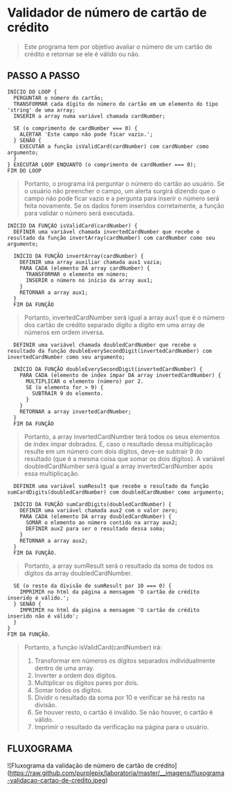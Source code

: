 # Validador de número de cartão de crédito

>Este programa tem por objetivo avaliar o número de um cartão de crédito e retornar se ele é válido ou não.

## PASSO A PASSO

    INÍCIO DO LOOP {
      PERGUNTAR o número do cartão;
      TRANSFORMAR cada dígito do número do cartão em um elemento do tipo 'string' de uma array;
      INSERIR a array numa variável chamada cardNumber;

      SE (o comprimento de cardNumber === 0) {
        ALERTAR 'Este campo não pode ficar vazio.';
      } SENÃO {
        EXECUTAR a função isValidCard(cardNumber) com cardNumber como argumento;
      }
    } EXECUTAR LOOP ENQUANTO (o comprimento de cardNumber === 0);
    FIM DO LOOP

>Portanto, o programa irá perguntar o número do cartão ao usuário. Se o usuário não preencher o campo, um alerta surgirá dizendo que o campo não pode ficar vazio e a pergunta para inserir o número será feita novamente. Se os dados forem inseridos corretamente, a função para validar o número será executada.

    INÍCIO DA FUNÇÃO isValidCard(cardNumber) {
      DEFINIR uma variável chamada invertedCardNumber que recebe o resultado da função invertArray(cardNumber) com cardNumber como seu argumento;

      INÍCIO DA FUNÇÃO invertArray(cardNumber) {
        DEFINIR uma array auxiliar chamada aux1 vazia;
        PARA CADA (elemento DA array cardNumber) {
          TRANSFORMAR o elemento em número;
          INSERIR o número no início da array aux1;
        }
        RETORNAR a array aux1;
      }
      FIM DA FUNÇÃO

>Portanto, invertedCardNumber será igual a array aux1 que é o número dos cartão de crédito separado dígito a dígito em uma array de números em ordem inversa.

      DEFINIR uma variável chamada doubledCardNumber que recebe o resultado da função doubleEverySecondDigit(invertedCardNumber) com invertedCardNumber como seu argumento;

      INÍCIO DA FUNÇÃO doubleEverySecondDigit(invertedCardNumber) {
        PARA CADA (elemento de index ímpar DA array invertedCardNumber) {
          MULTIPLICAR o elemento (número) por 2.
          SE (o elemento for > 9) {
            SUBTRAIR 9 do elemento.
          }
        }
        RETORNAR a array invertedCardNumber;
      }
      FIM DA FUNÇÃO

>Portanto, a array invertedCardNumber terá todos os seus elementos de índex ímpar dobrados. E, caso o resultado dessa multiplicação resulte em um número com dois dígitos, deve-se subtrair 9 do resultado (que é a mesma coisa que somar os dois dígitos). A variável doubledCardNumber será igual a array invertedCardNumber após essa multiplicação.

      DEFINIR uma variável sumResult que recebe o resultado da função sumCardDigits(doubledCardNumber) com doubledCardNumber como argumento;

      INÍCIO DA FUNÇÃO sumCardDigits(doubledCardNumber) {
        DEFINIR uma variável chamada aux2 com o valor zero;
        PARA CADA (elemento DA array doubledCardNumber) {
          SOMAR o elemento ao número contido na array aux2;
          DEFINIR aux2 para ser o resultado dessa soma;
        }
        RETORNAR a array aux2;
      }
      FIM DA FUNÇÃO.

>Portanto, a array sumResult será o resultado da soma de todos os dígitos da array doubledCardNumber.

      SE (o resto da divisão de sumResult por 10 === 0) {
        IMPRIMIR no html da página a mensagem 'O cartão de crédito inserido é válido.';
      } SENÃO {
        IMPRIMIR no html da página a mensagem 'O cartão de crédito inserido não é válido';
      }
    }
    FIM DA FUNÇÃO.

> Portanto, a função isValidCard(cardNumber) irá:
>  1) Transformar em números os dígitos separados individualmente dentro de uma array.
>  2) Inverter a ordem dos dígitos.
>  3) Multiplicar os dígitos pares por dois.
>  4) Somar todos os dígitos.
>  5) Dividir o resultado da soma por 10 e verificar se há resto na divisão.
>  6) Se houver resto, o cartão é inválido. Se não houver, o cartão é válido.
>  7) Imprimir o resultado da verificação na página para o usuário.

## FLUXOGRAMA

![Fluxograma da validação de número de cartão de crédito] (https://raw.github.com/purplepix/laboratoria/master/__imagens/fluxograma-validacao-cartao-de-credito.jpeg)
